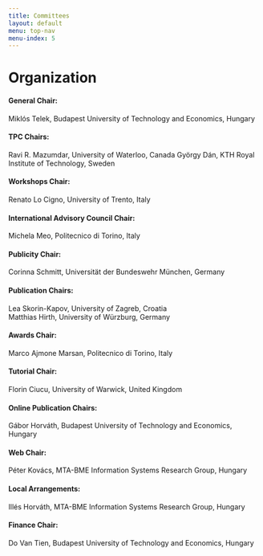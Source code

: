 ```yaml
---
title: Committees
layout: default
menu: top-nav
menu-index: 5
---
```


# Organization

#### General Chair:
Miklós Telek, Budapest University of Technology and Economics, Hungary

#### TPC Chairs:
Ravi R. Mazumdar, University of Waterloo, Canada
György Dán, KTH Royal Institute of Technology, Sweden

#### Workshops Chair:
Renato Lo Cigno, University of Trento, Italy

#### International Advisory Council Chair:
Michela Meo, Politecnico di Torino, Italy

#### Publicity Chair:
Corinna Schmitt, Universität der Bundeswehr München, Germany

#### Publication Chairs:
Lea Skorin-Kapov, University of Zagreb, Croatia  
Matthias Hirth, University of Würzburg, Germany

#### Awards Chair:
Marco Ajmone Marsan, Politecnico di Torino, Italy

#### Tutorial Chair:
Florin Ciucu, University of Warwick, United Kingdom

#### Online Publication Chairs:
Gábor Horváth, Budapest University of Technology and Economics, Hungary

#### Web Chair:
Péter Kovács, MTA-BME Information Systems Research Group, Hungary

#### Local Arrangements:
Illés Horváth, MTA-BME Information Systems Research Group, Hungary

#### Finance Chair:
Do Van Tien, Budapest University of Technology and Economics, Hungary